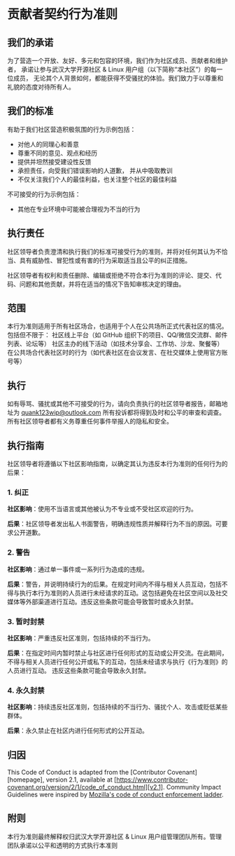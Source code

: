 # 贡献者契约行为准则

## 我们的承诺

为了营造一个开放、友好、多元和包容的环境，我们作为社区成员、贡献者和维护者，
承诺让参与武汉大学开源社区 & Linux 用户组（以下简称“本社区”）的每一位成员，
无论其个人背景如何，都能获得不受骚扰的体验。我们致力于以尊重和礼貌的态度对待所有人。

## 我们的标准

有助于我们社区营造积极氛围的行为示例包括：

* 对他人的同理心和善意
* 尊重不同的意见、观点和经历
* 提供并坦然接受建设性反馈
* 承担责任，向受我们错误影响的人道歉，
并从中吸取教训
* 不仅关注我们个人的最佳利益，也关注整个社区的最佳利益

不可接受的行为示例包括：

* 其他在专业环境中可能被合理视为不当的行为

## 执行责任

社区领导者负责澄清和执行我们的标准可接受行为的准则，并将对任何其认为不恰当、具有威胁性、冒犯性或有害的行为采取适当且公平的纠正措施。

社区领导者有权利和责任删除、编辑或拒绝不符合本行为准则的评论、提交、代码、问题和其他贡献，并将在适当的情况下告知审核决定的理由。

## 范围

本行为准则适用于所有社区场合，也适用于个人在公共场所正式代表社区的情况。
包括但不限于：
社区线上平台（如 GitHub 组织下的项目、QQ/微信交流群、邮件列表、论坛等）
社区主办的线下活动（如技术分享会、工作坊、沙龙、聚餐等）
在公共场合代表社区时的行为（如代表社区在会议发言、在社交媒体上使用官方账号等）

## 执行

如有辱骂、骚扰或其他不可接受的行为，请向负责执行的社区领导者报告，邮箱地址为
quank123wip@outlook.com
所有投诉都将得到及时和公平的审查和调查。
所有社区领导者都有义务尊重任何事件举报人的隐私和安全。

## 执行指南

社区领导者将遵循以下社区影响指南，以确定其认为违反本行为准则的任何行为的后果：

### 1. 纠正

**社区影响**：使用不当语言或其他被认为不专业或不受社区欢迎的行为。

**后果**：社区领导者发出私人书面警告，明确违规性质并解释行为不当的原因。可要求公开道歉。

### 2. 警告

**社区影响**：通过单一事件或一系列行为造成的违规。

**后果**：警告，并说明持续行为的后果。在规定时间内不得与相关人员互动，包括不得与执行本行为准则的人员进行未经请求的互动。这包括避免在社区空间以及社交媒体等外部渠道进行互动。违反这些条款可能会导致暂时或永久封禁。

### 3. 暂时封禁

**社区影响**：严重违反社区准则，包括持续的不当行为。

**后果**：在指定时间内暂时禁止与社区进行任何形式的互动或公开交流。在此期间，不得与相关人员进行任何公开或私下的互动，包括未经请求与执行《行为准则》的人员进行互动。
违反这些条款可能会导致永久封禁。

### 4. 永久封禁

**社区影响**：持续违反社区准则，包括持续的不当行为、骚扰个人、攻击或贬低某些群体。

**后果**：永久禁止在社区内进行任何形式的公开互动。

## 归因
This Code of Conduct is adapted from the [Contributor Covenant][homepage],
version 2.1, available at
[https://www.contributor-covenant.org/version/2/1/code_of_conduct.html][v2.1].
Community Impact Guidelines were inspired by
[Mozilla's code of conduct enforcement ladder][Mozilla CoC].

## 附则
本行为准则最终解释权归武汉大学开源社区 & Linux 用户组管理团队所有。管理团队承诺以公平和透明的方式执行本准则

[Mozilla CoC]: https://github.com/mozilla/diversity
